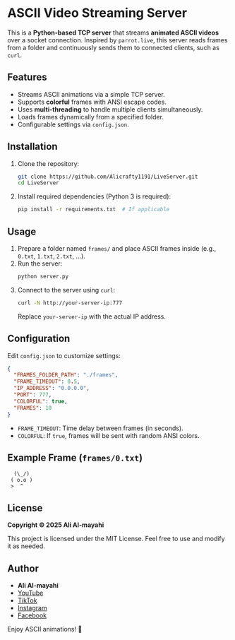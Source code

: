 # ASCII Video Streaming Server

This is a **Python-based TCP server** that streams **animated ASCII videos** over a socket connection. Inspired by `parrot.live`, this server reads frames from a folder and continuously sends them to connected clients, such as `curl`.

## Features
- Streams ASCII animations via a simple TCP server.
- Supports **colorful** frames with ANSI escape codes.
- Uses **multi-threading** to handle multiple clients simultaneously.
- Loads frames dynamically from a specified folder.
- Configurable settings via `config.json`.

## Installation

1. Clone the repository:
   ```bash
   git clone https://github.com/Alicrafty1191/LiveServer.git
   cd LiveServer
   ```
2. Install required dependencies (Python 3 is required):
   ```bash
   pip install -r requirements.txt  # If applicable
   ```

## Usage

1. Prepare a folder named `frames/` and place ASCII frames inside (e.g., `0.txt`, `1.txt`, `2.txt`, ...).
2. Run the server:
   ```bash
   python server.py
   ```
3. Connect to the server using `curl`:
   ```bash
   curl -N http://your-server-ip:777
   ```
   Replace `your-server-ip` with the actual IP address.

## Configuration
Edit `config.json` to customize settings:
```json
{
  "FRAMES_FOLDER_PATH": "./frames",
  "FRAME_TIMEOUT": 0.5,
  "IP_ADDRESS": "0.0.0.0",
  "PORT": 777,
  "COLORFUL": true,
  "FRAMES": 10
}
```
- `FRAME_TIMEOUT`: Time delay between frames (in seconds).
- `COLORFUL`: If `true`, frames will be sent with random ANSI colors.

## Example Frame (`frames/0.txt`)
```
  (\_/)
 ( o.o )
 >  ^  
```

## License
**Copyright © 2025 Ali Al-mayahi**

This project is licensed under the MIT License. Feel free to use and modify it as needed.

## Author
- **Ali Al-mayahi**
- [YouTube](https://youtube.com/@ali_crafty)
- [TikTok](https://www.tiktok.com/@tr6s_)
- [Instagram](https://www.instagram.com/tr6s.i)
- [Facebook](https://www.facebook.com/profile.php?id=100078004273350)

Enjoy ASCII animations! 🚀

